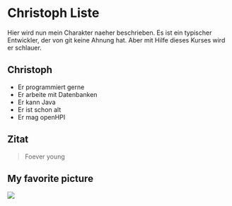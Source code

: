 # Christoph Liste
Hier wird nun mein Charakter naeher beschrieben.
Es ist ein typischer Entwickler, der von git keine Ahnung hat.
Aber mit Hilfe dieses Kurses wird er schlauer.
## Christoph
* Er programmiert gerne
* Er arbeite mit Datenbanken
* Er kann Java
* Er ist schon alt
* Er mag openHPI

## Zitat
> Foever young

## My favorite picture
<img src="https://upload.wikimedia.org/wikipedia/commons/f/f2/Nievenheim_Altar.jpg"/>
